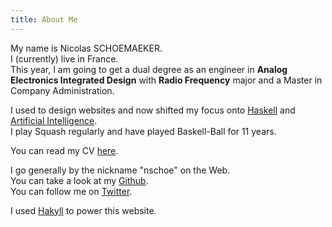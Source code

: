 ```yaml
---
title: About Me
---
```


My name is Nicolas SCHOEMAEKER.  
I (currently) live in France.  
This year, I am going to get a dual degree as an engineer in **Analog Electronics Integrated Design** with **Radio Frequency** major and a Master in Company Administration.

I used to design websites and now shifted my focus onto [Haskell](/haskell.html) and [Artificial Intelligence](/ai.html).  
I play Squash regularly and have played Baskell-Ball for 11 years.

You can read my CV [here](/cv.pdf).

I go generally by the nickname "nschoe" on the Web.  
You can take a look at my [Github](https://github.com/nschoe).  
You can follow me on [Twitter](https://twitter.com/ns_schoe).

I used [Hakyll](http://jaspervdj.be/hakyll/) to power this website.
